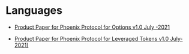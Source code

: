 # Languages


+ [Product Paper for Phoenix Protocol for Options v1.0 July -2021](https://github.com/Phoenix-Finance/Pdfs/blob/master/Product%20Paper%20for%20Phoenix%20Protocol%20for%20Options%20v1.0%20%20July%20-2021.pdf)  

+ [Product Paper for Phoenix Protocol for Leveraged Tokens v1.0 July-2021) ](https://github.com/Phoenix-Finance/Pdfs/blob/master/Product%20Paper%20for%20Phoenix%20Protocol%20for%20Leveraged%20Tokens%20v1.0%20July-2021.pdf)